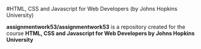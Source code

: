 
#HTML, CSS and Javascript for Web Developers (by Johns Hopkins University)


**assignmentwork53/assignmentwork53** is a repository created for the course 
**HTML, CSS and Javascript for Web Developers by Johns Hopkins University**




